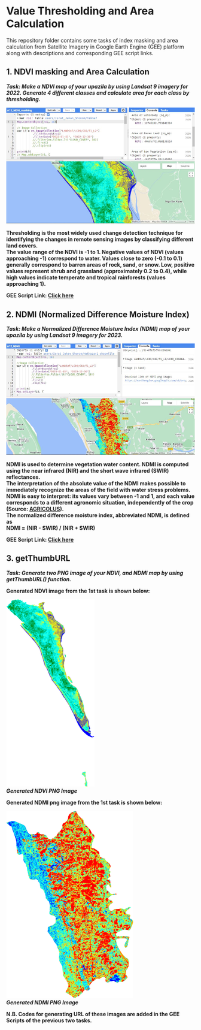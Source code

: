 # Value Thresholding and Area Calculation
This repository folder contains some tasks of index masking and area calculation from Satellite Imagery in Google Earth Engine (GEE) platform along with descriptions and corresponding GEE script links.

## 1. NDVI masking and Area Calculation
*<b>Task:<b/> Make a NDVI map of your upazila by using Landsat 9 imagery for 2022. Generate 4 different classes and calculate area for each class by thresholding.*  
  
![Model](https://github.com/Israt-Jahan-Shonom/Google_Earth_Engine/blob/main/Value-Thresholding-and-Area-Calculation/NDVI_masking.JPG)  
  
Thresholding is the most widely used change detection technique for identifying the changes in remote sensing images by classifying different land covers.<br>
The value range of the NDVI is -1 to 1. Negative values of NDVI (values approaching -1) correspond to water. Values close to zero (-0.1 to 0.1) generally correspond to barren areas of rock, sand, or snow. Low, positive values represent shrub and grassland (approximately 0.2 to 0.4), while high values indicate temperate and tropical rainforests (values approaching 1).<br>  
  
<b>GEE Script Link:</b> [Click here](https://code.earthengine.google.com/0d2122e3f708e3618051f584e0acc92a)  
  
## 2. NDMI (Normalized Difference Moisture Index)
*<b>Task:<b/> Make a Normalized Difference Moisture Index (NDMI) map of your upazila by using Landsat 9 imagery for 2023.*  
  
![Model](https://github.com/Israt-Jahan-Shonom/Google_Earth_Engine/blob/main/Value-Thresholding-and-Area-Calculation/NDMI.JPG)  
  
NDMI is used to determine vegetation water content. NDMI is computed using the near infrared (NIR) and the short wave infrared (SWIR) reflectances.<br>
The interpretation of the absolute value of the NDMI makes possible to immediately recognize the areas of the field with water stress problems. NDMI is easy to interpret: its values vary between -1 and 1, and each value corresponds to a different agronomic situation, independently of the crop (Source: [AGRICOLUS](https://www.agricolus.com/en/vegetation-indices-ndvi-ndmi/)).<br>
The normalized difference moisture index, abbreviated NDMI, is defined as<br>
<b>NDMI = (NIR - SWIR) / (NIR + SWIR)<b/><br>  
  
<b>GEE Script Link:</b> [Click here](https://code.earthengine.google.com/54911c4f8be6cb9143501e514ced2366)  
  
## 3. getThumbURL
*<b>Task:<b/> Generate two PNG image of your NDVI, and NDMI map by using getThumbURL() function.*  

Generated NDVI image from the 1st task is shown below:
  
![Model](https://github.com/Israt-Jahan-Shonom/Google_Earth_Engine/blob/main/Value-Thresholding-and-Area-Calculation/NDVI.png)  
*<b>Generated NDVI PNG Image</b>* <br>  

Generated NDMI png image from the 1st task is shown below:
  
![Model](https://github.com/Israt-Jahan-Shonom/Google_Earth_Engine/blob/main/Value-Thresholding-and-Area-Calculation/NDMI.png)  
*<b>Generated NDMI PNG Image</b>*  
  
N.B. Codes for generating URL of these images are added in the GEE Scripts of the previous two tasks. 

